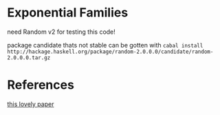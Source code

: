 # Exponential Families

need Random v2 for testing this code!

package candidate thats not stable
can be gotten with
```cabal install http://hackage.haskell.org/package/random-2.0.0.0/candidate/random-2.0.0.0.tar.gz```



# References

[this lovely paper](http://pps2017.soic.indiana.edu/files/2017/01/arrow-ppl.pdf)
